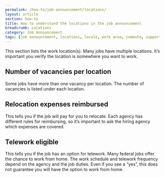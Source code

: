 ```yaml
---
permalink: /how-to/job-announcement/locations/
layout: article
section: how-to
title: How to understand the locations in the job announcement
breadcrumb: Locations
category: Job Announcement
tags: [job announcement, locations, locale, work area, commute, support-job-announcement]
---
```


This section lists the work location(s). Many jobs have multiple locations.  It’s important you verify the location is somewhere you want to work.

## Number of vacancies per location
Some jobs have more than one vacancy per location.  The number of vacancies is listed under each location.

## Relocation expenses reimbursed
This tells you if the job will pay for you to relocate. Each agency has different rules for reimbursing, so it’s important to ask the hiring agency which expenses are covered.

## Telework eligible
This tells you if the job has an option for telework.  Many federal jobs offer the chance to work from home. The work schedule and telework frequency depend on the agency and the job duties. Even if you see a “yes”, this does not guarantee you will have the option to work from home.

